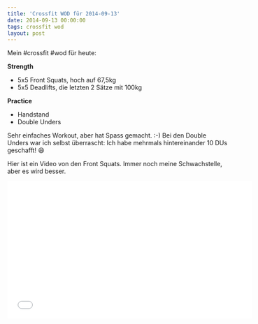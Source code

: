 ```yaml
---
title: 'Crossfit WOD für 2014-09-13'
date: 2014-09-13 00:00:00 
tags: crossfit wod
layout: post
---
```

Mein #crossfit #wod für heute:

**Strength**

* 5x5 Front Squats, hoch auf 67,5kg
* 5x5 Deadlifts, die letzten 2 Sätze mit 100kg

**Practice**

* Handstand
* Double Unders

Sehr einfaches Workout, aber hat Spass gemacht. :-) Bei den Double Unders war ich selbst überrascht: Ich habe mehrmals hintereinander 10 DUs geschafft! :smile:

Hier ist ein Video von den Front Squats. Immer noch meine Schwachstelle, aber es wird besser.

<iframe width="560" height="315" src="//www.youtube-nocookie.com/embed/76CgXRqpZWM?list=UU9kZL8bR3IkU9DVF8w58YKg" frameborder="0" allowfullscreen>
<a href="http://youtu.be/76CgXRqpZWM">
Front Squats, 67,5kg: http://youtu.be/76CgXRqpZWM</a></iframe>
